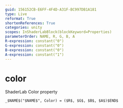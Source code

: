 ```yaml
---
guid: 156152CB-E6FF-4F4D-A31F-BC997DB1A181
type: Live
reformat: True
shortenReferences: True
categories: unity
scopes: InShaderLabBlock(blockKeyword=Properties)
parameterOrder: NAME, R, G, B, A
R-expression: constant("0")
G-expression: constant("0")
B-expression: constant("0")
A-expression: constant("1")
---
```


# color

ShaderLab Color property

```
_$NAME$("$NAME$", Color) = ($R$, $G$, $B$, $A$)$END$
```